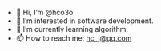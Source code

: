 - 👋 Hi, I’m @hco3o
- 👀 I’m interested in software development.
- 🌱 I’m currently learning algorithm.
- 📫 How to reach me: hc_j@qq.com

<!---
hco3o/hco3o is a ✨ special ✨ repository because its `README.md` (this file) appears on your GitHub profile.
You can click the Preview link to take a look at your changes.
--->
